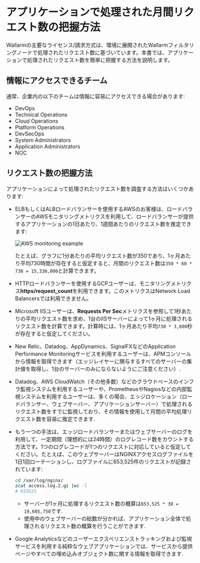 # アプリケーションで処理された月間リクエスト数の把握方法

Wallarmの主要なライセンス/請求方式は、環境に展開されたWallarmフィルタリングノードで処理されたリクエスト数に基づいています。本書では、アプリケーションで処理されたリクエスト数を簡単に把握する方法を説明します。

## 情報にアクセスできるチーム

通常、企業内の以下のチームは情報に容易にアクセスできる場合があります:

* DevOps
* Technical Operations
* Cloud Operations
* Platform Operations
* DevSecOps
* System Administrators
* Application Administrators
* NOC

## リクエスト数の把握方法

アプリケーションによって処理されたリクエスト数を調査する方法はいくつかあります:

* ELBもしくはALBロードバランサーを使用するAWSのお客様は、ロードバランサーのAWSモニタリングメトリクスを利用して、ロードバランサーが提供するアプリケーションの1日あたり、1週間あたりのリクエスト数を推定できます:

    ![AWS monitoring example](../../images/operation/aws-requests-example.png)

    たとえば、グラフに1分あたりの平均リクエスト数が350であり、1ヶ月あたり平均730時間が存在すると仮定すると、月間のリクエスト数は`350 * 60 * 730 = 15,330,000`と計算できます。

* HTTPロードバランサーを使用するGCPユーザーは、モニタリングメトリクス**https/request_count**を利用できます。このメトリクスはNetwork Load Balancersでは利用できません。

* Microsoft IISユーザーは、**Requests Per Sec**メトリクスを参照して1秒あたりの平均リクエスト数を求め、1台のIISサーバーによって1ヶ月に処理されるリクエスト数を計算できます。計算時には、1ヶ月あたり平均`730 * 3,600`秒が存在すると仮定してください。

* New Relic、Datadog、AppDynamics、SignalFXなどのApplication Performance Monitoringサービスを利用するユーザーは、APMコンソールから情報を取得できます（エッジレイヤーに関与するすべてのサーバーの集計値を取得し、1台のサーバーのみにならないようにご注意ください）.

* Datadog、AWS CloudWatch（その他多数）などのクラウドベースのインフラ監視システムを利用するユーザーや、PrometheusやNagiosなどの内部監視システムを利用するユーザーは、多くの場合、エッジロケーション（ロードバランサー、ウェブサーバー、アプリケーションサーバー）で処理されるリクエスト数をすでに監視しており、その情報を使用して月間の平均処理リクエスト数を容易に推定できます.

* もう一つの手法は、エッジロードバランサーまたはウェブサーバーのログを利用して、一定期間（理想的には24時間）のログレコード数をカウントする方法です。1つのログレコードが1つのリクエストに対応していると仮定してください。たとえば、このウェブサーバーはNGINXアクセスログファイルを1日1回ローテーションし、ログファイルに653,525件のリクエストが記録されています: 

    ```bash
    cd /var/log/nginx/
    zcat access.log.2.gz |wc -l
    # 653525
    ```

    * サーバーが1ヶ月に処理するリクエスト数の概算は`653,525 * 30 = 19,605,750`です.
    * 使用中のウェブサーバーの総数が分かれば、アプリケーション全体で処理されるリクエスト数の概算を行うことができます.

* Google Analyticsなどのユーザーエクスペリエンストラッキングおよび監視サービスを利用する純粋なウェブアプリケーションでは、サービスから提供ページやすべての埋め込みオブジェクト数に関する情報を取得できます.
